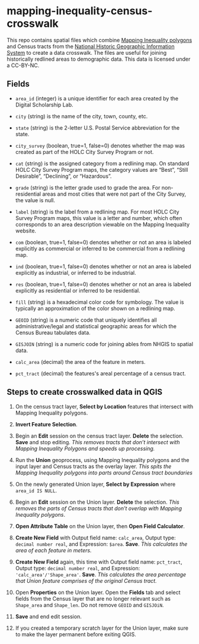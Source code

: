 # mapping-inequality-census-crosswalk

This repo contains spatial files which combine [Mapping Inequality polygons](https://dsl.richmond.edu/panorama/redlining/data) and Census tracts from the [National Historic Geographic Information System](https://www.nhgis.org/) to create a data crosswalk. The files are useful for joining historically redlined areas to demographic data. This data is licensed under a CC-BY-NC.

## Fields

+ `area_id` (integer) is a unique identifier for each area created by the Digital Scholarship Lab.

+ `city` (string) is the name of the city, town, county, etc.

+ `state` (string) is the 2-letter U.S. Postal Service abbreviation for the state.

+ `city_survey` (boolean, true=1, false=0) denotes whether the map was created as part of the HOLC City Survey Program or not.

+ `cat` (string) is the assigned category from a redlining map. On standard HOLC City Survey Program maps, the category values are “Best”, “Still Desirable”, “Declining”, or “Hazardous”.

+ `grade` (string) is the letter grade used to grade the area. For non-residential areas and most cities that were not part of the City Survey, the value is null.

+ `label` (string) is the label from a redlining map. For most HOLC City Survey Program maps, this value is a letter and number, which often corresponds to an area description viewable on the Mapping Inequality website. 

+ `com` (boolean, true=1, false=0) denotes whether or not an area is labeled explicitly as commercial or inferred to be commercial  from a redlining map.

+ `ind` (boolean, true=1, false=0) denotes whether or not an area is labeled explicitly as industrial, or inferred to be industrial.

+ `res` (boolean, true=1, false=0) denotes whether or not an area is labeled explicitly as residential or inferred to be residential.

+ `fill` (string) is a hexadecimal color code for symbology. The value is typically an approximation of the color shown on a redlining map.

+ `GEOID` (string) is a numeric code that uniquely identifies all administrative/legal and statistical geographic areas for which the Census Bureau tabulates data.

+ `GISJOIN` (string) is a numeric code for joining ables from NHGIS to spatial data.

+ `calc_area` (decimal) the area of the feature in meters.

+ `pct_tract` (decimal) the features's areal percentage of a census tract.

## Steps to create crosswalked data in QGIS

1. On the census tract layer, **Select by Location** features that intersect with Mapping Inequality polygons.

2. **Invert Feature Selection**.

3. Begin an **Edit** session on the census tract layer.  **Delete** the selection. **Save** and stop editing. _This removes tracts that don’t intersect with Mapping Inequality Polygons and speeds up processing._

4. Run the **Union** geoprocess, using Mapping Inequality polygons and the input layer and Census tracts as the overlay layer. _This spits the Mapping Inequality polygons into parts around Census tract boundaries_
 
5. On the newly generated Union layer, **Select by Expression** where `area_id IS NULL`. 

6. Begin an **Edit** session on the Union layer. **Delete** the selection. _This removes the parts of Census tracts that don’t overlap with Mapping Inequality polygons_.

7. **Open Attribute Table** on the Union layer, then **Open Field Calculator**.

8. **Create New Field** with Output field name: `calc_area`, Output type: `decimal number real`, and Expression: `$area`. **Save**. _This calculates the area of each feature in meters._

9. **Create New Field** again, this time with Output field name: `pct_tract`, Output type: `decimal number real`, and Expression: `'calc_area'/'Shape_area'`. **Save**. _This calculates the area percentage that Union feature comprises of the original Census tract._

10. Open **Properties** on the Union layer. Open the **Fields** tab and select fields from the Census layer that are no longer relevant such as `Shape_area` and `Shape_len`. Do not remove `GEOID` and  `GISJOiN`.

11. **Save** and end edit session.

12. If you created a temporary scratch layer for the Union layer, make sure to make the layer permanent before exiting QGIS.

 
